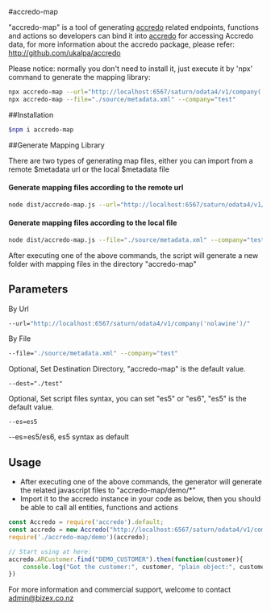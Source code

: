 #accredo-map

"accredo-map" is a tool of generating [accredo](https://www.npmjs.com/package/accredo) related endpoints, functions and actions so developers can bind it into [accredo](https://www.npmjs.com/package/accredo) for accessing Accredo data, for more information about the accredo package, please refer: http://github.com/ukalpa/accredo

 
Please notice: normally you don't need to install it, just execute it by 'npx' command to generate the mapping library:
```bash
npx accredo-map --url="http://localhost:6567/saturn/odata4/v1/company('demo')"
npx accredo-map --file="./source/metadata.xml" --company="test"
```

##Installation

```bash
$npm i accredo-map
```

##Generate Mapping Library

There are two types of generating map files, either you can import from a remote $metadata url or the local $metadata file

#### Generate mapping files according to the remote url
```bash
node dist/accredo-map.js --url="http://localhost:6567/saturn/odata4/v1/company('nolawine')/"
``` 

#### Generate mapping files according to the local file
```bash
node dist/accredo-map.js --file="./source/metadata.xml" --company="test"
```

After executing one of the above commands, the script will generate a new folder with mapping files in the directory "accredo-map"

## Parameters

By Url
```bash
--url="http://localhost:6567/saturn/odata4/v1/company('nolawine')/"
```

By File
```bash
--file="./source/metadata.xml" --company="test"
```

Optional, Set Destination Directory, "accredo-map" is the default value.
```
--dest="./test"
```

Optional, Set script files syntax, you can set "es5" or "es6", "es5" is the default value.
```
--es=es5
```
--es=es5/es6, es5 syntax as default

## Usage

- After executing one of the above commands, the generator will generate the related javascript files to "accredo-map/demo/*"
- Import it to the accredo instance in your code as below, then you should be able to call all entities, functions and actions

```javascript
const Accredo = require('accredo').default;
const accredo = new Accredo("http://localhost:6567/saturn/odata4/v1/company('demo')/");
require('./accredo-map/demo')(accredo);

// Start using at here:
accredo.ARCustomer.find("DEMO_CUSTOMER").then(function(customer){
    console.log("Got the customer:", customer, "plain object:", customer.toJSON());
})
```

For more information and commercial support, welcome to contact admin@bizex.co.nz
